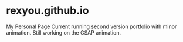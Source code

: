 # rexyou.github.io
My Personal Page
Current running second version portfolio with minor animation. Still working on the GSAP animation.
